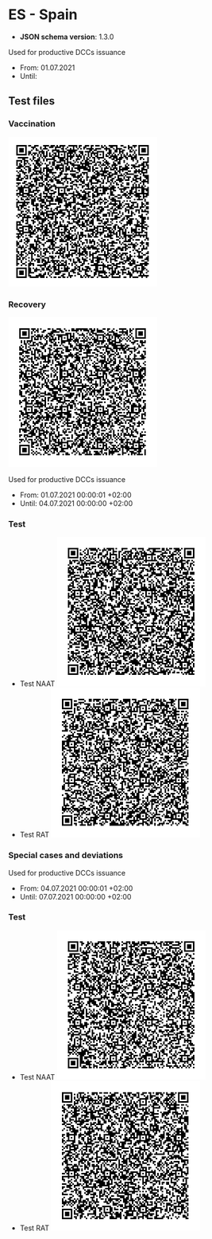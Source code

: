 # ES - Spain

* **JSON schema version**: 1.3.0

Used for productive DCCs issuance
* From: 01.07.2021
* Until:

## Test files

### Vaccination

![VAC](VAC.png)

### Recovery

![REC](REC.png)

Used for productive DCCs issuance
* From: 01.07.2021 00:00:01 +02:00
* Until: 04.07.2021 00:00:00 +02:00 

### Test

* Test NAAT
![TEST_NAAT](TEST_NAAT.png) 
* Test RAT
![TEST_RAT](TEST_RAT.png) 

### Special cases and deviations

Used for productive DCCs issuance
* From: 04.07.2021 00:00:01 +02:00 
* Until: 07.07.2021 00:00:00 +02:00 

### Test

* Test NAAT
![TEST_NAAT_2](specialcases/TEST_NAAT_2.png) 
* Test RAT
![TEST_RAT_2](specialcases/TEST_RAT_2.png) 